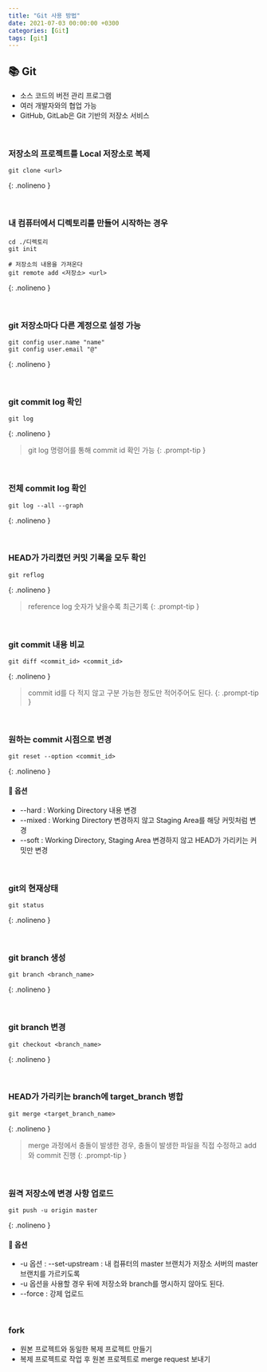 ```yaml
---
title: "Git 사용 방법"
date: 2021-07-03 00:00:00 +0300
categories: [Git]
tags: [git]
---
```


## 📚 Git

- 소스 코드의 버전 관리 프로그램
- 여러 개발자와의 협업 가능
- GitHub, GitLab은 Git 기반의 저장소 서비스


<br>


###  저장소의 프로젝트를 Local 저장소로 복제
```shell
git clone <url>
```
{: .nolineno }


<br>


### 내 컴퓨터에서 디렉토리를 만들어 시작하는 경우
```shell
cd ./디렉토리
git init

# 저장소의 내용을 가져온다
git remote add <저장소> <url>
```
{: .nolineno }


<br>


### git 저장소마다 다른 계정으로 설정 가능
```shell
git config user.name "name"
git config user.email "@"
```
{: .nolineno }


<br>


### git commit log 확인
```shell
git log
```
{: .nolineno }
> git log 명령어를 통해 commit id 확인 가능
{: .prompt-tip }


<br>


### 전체 commit log 확인
```shell
git log --all --graph
```
{: .nolineno }


<br>


### HEAD가 가리켰던 커밋 기록을 모두 확인
```shell
git reflog
```
{: .nolineno }
> reference log 숫자가 낮을수록 최근기록
{: .prompt-tip }


<br>


### git commit 내용 비교
```shell
git diff <commit_id> <commit_id>
```
{: .nolineno }
> commit id를 다 적지 않고 구분 가능한 정도만 적어주어도 된다.
{: .prompt-tip }


<br>


### 원하는 commit 시점으로 변경
```shell
git reset --option <commit_id>
```
{: .nolineno }

#### 📍 옵션
- --hard : Working Directory 내용 변경
- --mixed : Working Directory 변경하지 않고 Staging Area를 해당 커밋처럼 변경
- --soft : Working Directory, Staging Area 변경하지 않고 HEAD가 가리키는 커밋만 변경


<br>


### git의 현재상태
```shell
git status
```
{: .nolineno }


<br>


### git branch 생성
```shell
git branch <branch_name>
```
{: .nolineno }


<br>


### git branch 변경
```shell
git checkout <branch_name>
```
{: .nolineno }


<br>


### HEAD가 가리키는 branch에 target_branch 병합
```shell
git merge <target_branch_name>
```
{: .nolineno }
> merge 과정에서 충돌이 발생한 경우, 충돌이 발생한 파일을 직접 수정하고 add와 commit 진행
{: .prompt-tip }



<br>


### 원격 저장소에 변경 사항 업로드
```shell
git push -u origin master
```
{: .nolineno }


#### 📍 옵션
- -u 옵션 : --set-upstream : 내 컴퓨터의 master 브랜치가 저장소 서버의 master 브랜치를 가르키도록
- -u 옵션을 사용할 경우 뒤에 저장소와 branch를 명시하지 않아도 된다.
- --force : 강제 업로드


<br>


### fork
- 원본 프로젝트와 동일한 복제 프로젝트 만들기
- 복제 프로젝트로 작업 후 원본 프로젝트로 merge request 보내기

